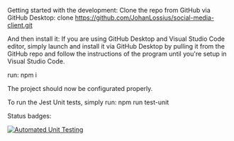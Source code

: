 Getting started with the development:
Clone the repo from GitHub via GitHub Desktop:
clone https://github.com/JohanLossius/social-media-client.git

And then install it:
If you are using GitHub Desktop and Visual Studio Code editor, simply launch and install it via GitHub Desktop by pulling it from the GitHub repo and follow the instructions of the program until you're setup in Visual Studio Code.

run: npm i

The project should now be configurated properly.

To run the Jest Unit tests, simply run:
npm run test-unit

Status badges:

[![Automated Unit Testing](https://github.com/JohanLossius/social-media-client/actions/workflows/unit-test.yml/badge.svg?branch=workflow)](https://github.com/JohanLossius/social-media-client/actions/workflows/unit-test.yml)